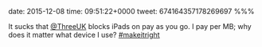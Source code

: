 date: 2015-12-08
time: 09:51:22+0000
tweet: 674164357178269697
%%%

It sucks that [@ThreeUK](https://twitter.com/ThreeUK) blocks iPads on pay as you go. I pay per MB; why does it matter what device I use? [#makeitright](https://twitter.com/hashtag/makeitright)
